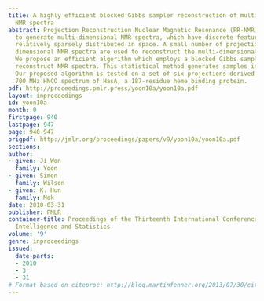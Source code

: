 ```yaml
---
title: A highly efficient blocked Gibbs sampler reconstruction of multidimensional
  NMR spectra
abstract: Projection Reconstruction Nuclear Magnetic Resonance (PR-NMR) is a new technique
  to generate multi-dimensional NMR spectra, which have discrete features that are
  relatively sparsely distributed in space. A small number of projections from lower
  dimensional NMR spectra are used to reconstruct the multi-dimensional NMR spectra.
  We propose an efficient algorithm which employs a blocked Gibbs sampler to accurately
  reconstruct NMR spectra. This statistical method generates samples in Bayesian scheme.
  Our proposed algorithm is tested on a set of six projections derived from the three-dimensional
  700 MHz HNCO spectrum of HasA, a 187-residue heme binding protein.
pdf: http://proceedings.pmlr.press/yoon10a/yoon10a.pdf
layout: inproceedings
id: yoon10a
month: 0
firstpage: 940
lastpage: 947
page: 940-947
origpdf: http://jmlr.org/proceedings/papers/v9/yoon10a/yoon10a.pdf
sections: 
author:
- given: Ji Won
  family: Yoon
- given: Simon
  family: Wilson
- given: K. Hun
  family: Mok
date: 2010-03-31
publisher: PMLR
container-title: Proceedings of the Thirteenth International Conference on Artificial
  Intelligence and Statistics
volume: '9'
genre: inproceedings
issued:
  date-parts:
  - 2010
  - 3
  - 31
# Format based on citeproc: http://blog.martinfenner.org/2013/07/30/citeproc-yaml-for-bibliographies/
---
```

